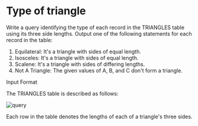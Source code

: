 # Type of triangle

Write a query identifying the type of each record in the TRIANGLES table using its three side lengths. Output one of the following statements for each record in the table:

1. Equilateral: It's a triangle with  sides of equal length.
2. Isosceles: It's a triangle with  sides of equal length.
3. Scalene: It's a triangle with  sides of differing lengths.
4. Not A Triangle: The given values of A, B, and C don't form a triangle.

Input Format

The TRIANGLES table is described as follows:

![query](https://s3.amazonaws.com/hr-challenge-images/12887/1443815629-ac2a843fb7-1.png)

Each row in the table denotes the lengths of each of a triangle's three sides.
